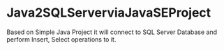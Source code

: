 # Java2SQLServerviaJavaSEProject
Based on Simple Java Project it will connect to SQL Server Database and perform Insert, Select operations to it.
